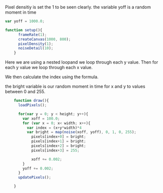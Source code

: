 Pixel densitiy is set the 1 to be seen clearly. the variable yoff is a random moment in time

```js
var yoff = 1000.0;

function setup(){
      frameRate(1);
      createCanvas(1000, 800);
      pixelDensity(1);
      noiseDetail(10);
    }
```

Here we are using a nested loopand we loop through each y value. Then for each y value we loop through each x value.

We then calculate the index using the formula. 

the bright variable is our random moment in time for x and y to values between 0 and 255.

```js
    function draw(){
      loadPixels();

      for(var y = 0; y < height; y++){
        var xoff = 100.0;
        for (var x = 0; x< width; x++){
          var index = (x+y*width)*4
          var bright = map(noise(xoff, yoff), 0, 1, 0, 255);
            pixels[index+0] = bright;
            pixels[index+1] = bright;
            pixels[index+2] = bright;
            pixels[index+3] = 255;

            xoff += 0.002;
        }
        yoff += 0.002;
      }
      updatePixels();

    }
```

